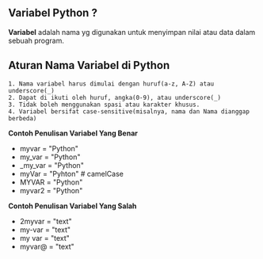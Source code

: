 ## Variabel Python ?
**Variabel** adalah nama yg digunakan untuk menyimpan nilai atau data dalam sebuah program.

## Aturan Nama Variabel di Python
    1. Nama variabel harus dimulai dengan huruf(a-z, A-Z) atau underscore(_)
    2. Dapat di ikuti oleh huruf, angka(0-9), atau underscore(_)
    3. Tidak boleh menggunakan spasi atau karakter khusus.
    4. Variabel bersifat case-sensitive(misalnya, nama dan Nama dianggap berbeda)

**Contoh Penulisan Variabel Yang Benar**
 - myvar = "Python"
 - my_var = "Python"
 - _my_var = "Python"
 - myVar = "Pyhton" # camelCase
 - MYVAR = "Python"
 - myvar2 = "Python"

**Contoh Penulisan Variabel Yang Salah**
 - 2myvar = "text"
 - my-var = "text"
 - my var = "text"
 - myvar@ = "text"

